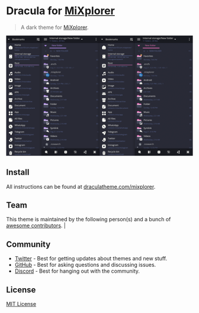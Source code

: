 # Dracula for [MiXplorer](https://mixplorer.com/)

> A dark theme for [MiXplorer](https://mixplorer.com/).

![Screenshot](./screenshot.png)

## Install

All instructions can be found at [draculatheme.com/mixplorer](https://draculatheme.com/mixplorer).

## Team

This theme is maintained by the following person(s) and a bunch of [awesome contributors](https://github.com/dracula/mixplorer/graphs/contributors).
                                       |

## Community

- [Twitter](https://twitter.com/draculatheme) - Best for getting updates about themes and new stuff.
- [GitHub](https://github.com/dracula/dracula-theme/discussions) - Best for asking questions and discussing issues.
- [Discord](https://draculatheme.com/discord-invite) - Best for hanging out with the community.

## License

[MIT License](./LICENSE)
